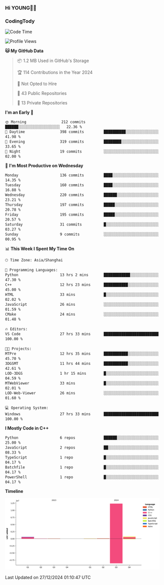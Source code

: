 <!--
**IHKYoung/IHKYoung** is a ✨ _special_ ✨ repository because its `README.md` (this file) appears on your GitHub profile.

Here are some ideas to get you started:

- 🔭 I’m currently working on ...
- 🌱 I’m currently learning ...
- 👯 I’m looking to collaborate on ...
- 🤔 I’m looking for help with ...
- 💬 Ask me about ...
- 📫 How to reach me: ...
- 😄 Pronouns: ...
- ⚡ Fun fact: ...
-->

### Hi YOUNG👋🏻


### CodingTody
<!--START_SECTION:waka-->
![Code Time](http://img.shields.io/badge/Code%20Time-581%20hrs%2027%20mins-blue)

![Profile Views](http://img.shields.io/badge/Profile%20Views-0-blue)

**🐱 My GitHub Data** 

> 📦 1.2 MB Used in GitHub's Storage 
 > 
> 🏆 114 Contributions in the Year 2024
 > 
> 🚫 Not Opted to Hire
 > 
> 📜 43 Public Repositories 
 > 
> 🔑 13 Private Repositories 
 > 
**I'm an Early 🐤** 

```text
🌞 Morning                212 commits         ██████░░░░░░░░░░░░░░░░░░░   22.36 % 
🌆 Daytime                398 commits         ██████████░░░░░░░░░░░░░░░   41.98 % 
🌃 Evening                319 commits         ████████░░░░░░░░░░░░░░░░░   33.65 % 
🌙 Night                  19 commits          ░░░░░░░░░░░░░░░░░░░░░░░░░   02.00 % 
```
📅 **I'm Most Productive on Wednesday** 

```text
Monday                   136 commits         ████░░░░░░░░░░░░░░░░░░░░░   14.35 % 
Tuesday                  160 commits         ████░░░░░░░░░░░░░░░░░░░░░   16.88 % 
Wednesday                220 commits         ██████░░░░░░░░░░░░░░░░░░░   23.21 % 
Thursday                 197 commits         █████░░░░░░░░░░░░░░░░░░░░   20.78 % 
Friday                   195 commits         █████░░░░░░░░░░░░░░░░░░░░   20.57 % 
Saturday                 31 commits          █░░░░░░░░░░░░░░░░░░░░░░░░   03.27 % 
Sunday                   9 commits           ░░░░░░░░░░░░░░░░░░░░░░░░░   00.95 % 
```


📊 **This Week I Spent My Time On** 

```text
🕑︎ Time Zone: Asia/Shanghai

💬 Programming Languages: 
Python                   13 hrs 2 mins       ████████████░░░░░░░░░░░░░   47.30 % 
C++                      12 hrs 23 mins      ███████████░░░░░░░░░░░░░░   45.00 % 
HTML                     33 mins             █░░░░░░░░░░░░░░░░░░░░░░░░   02.02 % 
JavaScript               26 mins             ░░░░░░░░░░░░░░░░░░░░░░░░░   01.59 % 
CMake                    24 mins             ░░░░░░░░░░░░░░░░░░░░░░░░░   01.48 % 

🔥 Editors: 
VS Code                  27 hrs 33 mins      █████████████████████████   100.00 % 

🐱‍💻 Projects: 
MTPre                    12 hrs 35 mins      ███████████░░░░░░░░░░░░░░   45.70 % 
3DGSMT                   11 hrs 44 mins      ███████████░░░░░░░░░░░░░░   42.61 % 
LOD-3DGS                 1 hr 15 mins        █░░░░░░░░░░░░░░░░░░░░░░░░   04.59 % 
MTWebViewer              33 mins             █░░░░░░░░░░░░░░░░░░░░░░░░   02.01 % 
LOD-Web-Viewer           26 mins             ░░░░░░░░░░░░░░░░░░░░░░░░░   01.60 % 

💻 Operating System: 
Windows                  27 hrs 33 mins      █████████████████████████   100.00 % 
```

**I Mostly Code in C++** 

```text
Python                   6 repos             ██████░░░░░░░░░░░░░░░░░░░   25.00 % 
JavaScript               2 repos             ██░░░░░░░░░░░░░░░░░░░░░░░   08.33 % 
TypeScript               1 repo              █░░░░░░░░░░░░░░░░░░░░░░░░   04.17 % 
Batchfile                1 repo              █░░░░░░░░░░░░░░░░░░░░░░░░   04.17 % 
PowerShell               1 repo              █░░░░░░░░░░░░░░░░░░░░░░░░   04.17 % 
```



**Timeline**

![Lines of Code chart](https://raw.githubusercontent.com/IHKYoung/IHKYoung/baseline/assets/bar_graph.png)


 Last Updated on 27/12/2024 01:10:47 UTC
<!--END_SECTION:waka-->
